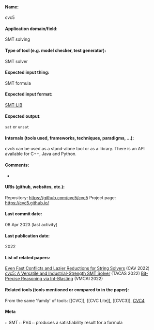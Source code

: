 #### Name:
cvc5

#### Application domain/field:
SMT solving

#### Type of tool (e.g. model checker, test generator):
SMT solver

#### Expected input thing:
SMT formula

#### Expected input format:
[SMT-LIB](../../../Formats/SMT-LIB.md)

#### Expected output:
`sat` or `unsat`

#### Internals (tools used, frameworks, techniques, paradigms, ...):
cvc5 can be used as a stand-alone tool or as a library. There is an API available for C++, Java and Python.

#### Comments:
-

#### URIs (github, websites, etc.):
Repository: https://github.com/cvc5/cvc5
Project page: https://cvc5.github.io/

#### Last commit date:
08 Apr 2023 (last activity)

#### Last publication date:
2022

#### List of related papers:
[Even Fast Conflicts and Lazier Reductions for String Solvers](https://doi.org/10.1007/978-3-031-13188-2_11) (CAV 2022)
[cvc5: A Versatile and Industrial-Strength SMT Solver](https://doi.org/10.1007/978-3-030-99524-9_24) (TACAS 2022)
[Bit-Precise Reasoning via Int-Blasting](https://doi.org/10.1007/978-3-030-94583-1_24) (VMCAI 2022)

#### Related tools (tools mentioned or compared to in the paper):
From the same 'family' of tools: [[CVC]], [[CVC Lite]], [[CVC3]], [CVC4](CVC4.md)

#### Meta
:: SMT
:: PV4 :: produces a satisfiability result for a formula
